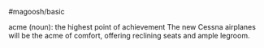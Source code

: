 #magoosh/basic

acme (noun): the highest point of achievement 
The new Cessna airplanes will be the acme of comfort, offering reclining seats and ample legroom. 
